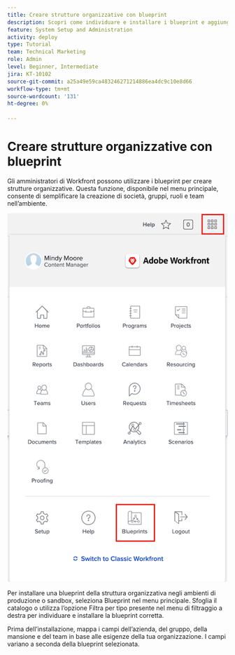 ```yaml
---
title: Creare strutture organizzative con blueprint
description: Scopri come individuare e installare i blueprint e aggiungerli al [!UICONTROL Menu principale].
feature: System Setup and Administration
activity: deploy
type: Tutorial
team: Technical Marketing
role: Admin
level: Beginner, Intermediate
jira: KT-10102
source-git-commit: a25a49e59ca483246271214886ea4dc9c10e8d66
workflow-type: tm+mt
source-wordcount: '131'
ht-degree: 0%

---
```




# Creare strutture organizzative con blueprint

Gli amministratori di Workfront possono utilizzare i blueprint per creare strutture organizzative. Questa funzione, disponibile nel menu principale, consente di semplificare la creazione di società, gruppi, ruoli e team nell’ambiente.

![Strutture organizzazione con [!UICONTROL Blueprint]](assets/BP_orgstructure_01.png)

Per installare una blueprint della struttura organizzativa negli ambienti di produzione o sandbox, seleziona Blueprint nel menu principale. Sfoglia il catalogo o utilizza l’opzione Filtra per tipo presente nel menu di filtraggio a destra per individuare e installare la blueprint corretta.

Prima dell’installazione, mappa i campi dell’azienda, del gruppo, della mansione e del team in base alle esigenze della tua organizzazione. I campi variano a seconda della blueprint selezionata.

<!--Note: There are two types of Blueprints—Project Template and Organizational Structure. For more information on using blueprints and steps you need to take following installation, refer to the Blueprints articles.-->
